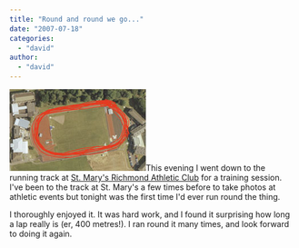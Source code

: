 ```yaml
---
title: "Round and round we go..."
date: "2007-07-18"
categories: 
  - "david"
author:
  - "david"
---
```


![20070718-track_session.jpg](/images/2007/20070718-track_session.jpg)This evening I went down to the running track at [St. Mary's Richmond Athletic Club](http://www.smrac.org.uk/) for a training session. I've been to the track at St. Mary's a few times before to take photos at athletic events but tonight was the first time I'd ever run round the thing.

I thoroughly enjoyed it. It was hard work, and I found it surprising how long a lap really is (er, 400 metres!). I ran round it many times, and look forward to doing it again.
